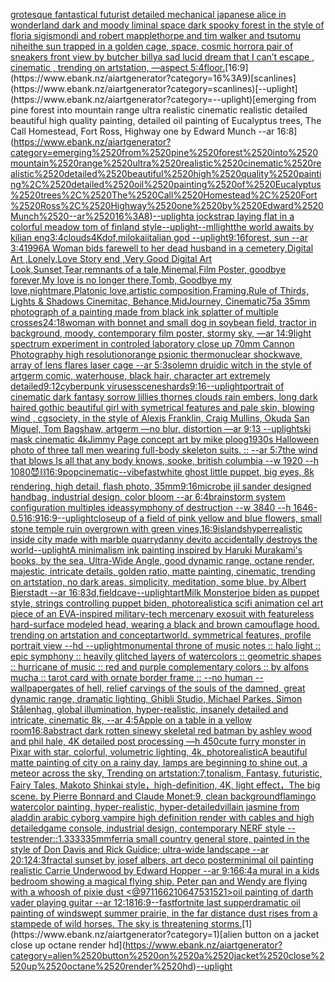 [grotesque fantastical futurist detailed mechanical japanese alice in wonderland dark and moody liminal space dark spooky forest in the style of floria sigismondi and robert mapplethorpe and tim walker and tsutomu nihei](https://www.ebank.nz/aiartgenerator?category=grotesque%2520fantastical%2520futurist%2520detailed%2520mechanical%2520japanese%2520alice%2520in%2520wonderland%2520dark%2520and%2520moody%2520liminal%2520space%2520dark%2520spooky%2520forest%2520in%2520the%2520style%2520of%2520floria%2520sigismondi%2520and%2520robert%2520mapplethorpe%2520and%2520tim%2520walker%2520and%2520tsutomu%2520nihei)[the sun trapped in a golden cage, space, cosmic horror](https://www.ebank.nz/aiartgenerator?category=the%2520sun%2520trapped%2520in%2520a%2520golden%2520cage%2C%2520space%2C%2520cosmic%2520horror)[a pair of sneakers front view by butcher billy](https://www.ebank.nz/aiartgenerator?category=a%2520pair%2520of%2520sneakers%2520front%2520view%2520by%2520butcher%2520billy)[a sad lucid dream that I can’t escape , cinematic , trending on artstation, —aspect 5:4](https://www.ebank.nz/aiartgenerator?category=a%2520sad%2520lucid%2520dream%2520that%2520I%2520can%E2%80%99t%2520escape%2520%2C%2520cinematic%2520%2C%2520trending%2520on%2520artstation%2C%2520%E2%80%94aspect%25205%3A4)[floor.](https://www.ebank.nz/aiartgenerator?category=floor.)[16:9](https://www.ebank.nz/aiartgenerator?category=16%3A9)[scanlines](https://www.ebank.nz/aiartgenerator?category=scanlines)[--uplight](https://www.ebank.nz/aiartgenerator?category=--uplight)[emerging from pine forest into mountain range ultra realistic cinematic realistic detailed beautiful high quality painting, detailed oil painting of Eucalyptus trees, The Call Homestead, Fort Ross, Highway one by Edward Munch --ar 16:8](https://www.ebank.nz/aiartgenerator?category=emerging%2520from%2520pine%2520forest%2520into%2520mountain%2520range%2520ultra%2520realistic%2520cinematic%2520realistic%2520detailed%2520beautiful%2520high%2520quality%2520painting%2C%2520detailed%2520oil%2520painting%2520of%2520Eucalyptus%2520trees%2C%2520The%2520Call%2520Homestead%2C%2520Fort%2520Ross%2C%2520Highway%2520one%2520by%2520Edward%2520Munch%2520--ar%252016%3A8)[--uplight](https://www.ebank.nz/aiartgenerator?category=--uplight)[a jockstrap laying flat in a colorful meadow tom of finland style](https://www.ebank.nz/aiartgenerator?category=a%2520jockstrap%2520laying%2520flat%2520in%2520a%2520colorful%2520meadow%2520tom%2520of%2520finland%2520style)[--uplight](https://www.ebank.nz/aiartgenerator?category=--uplight)[--ml](https://www.ebank.nz/aiartgenerator?category=--ml)[light](https://www.ebank.nz/aiartgenerator?category=light)[the world awaits by kilian eng](https://www.ebank.nz/aiartgenerator?category=the%2520world%2520awaits%2520by%2520kilian%2520eng)[3:4](https://www.ebank.nz/aiartgenerator?category=3%3A4)[clouds](https://www.ebank.nz/aiartgenerator?category=clouds)[4K](https://www.ebank.nz/aiartgenerator?category=4K)[dof](https://www.ebank.nz/aiartgenerator?category=dof)[,milokai](https://www.ebank.nz/aiartgenerator?category=%2Cmilokai)[italian god --uplight](https://www.ebank.nz/aiartgenerator?category=italian%2520god%2520--uplight)[9:16](https://www.ebank.nz/aiartgenerator?category=9%3A16)[forest, sun --ar 3:4](https://www.ebank.nz/aiartgenerator?category=forest%2C%2520sun%2520--ar%25203%3A4)[1996](https://www.ebank.nz/aiartgenerator?category=1996)[A Woman bids farewell to her dead husband in a cemetery,Digital Art ,Lonely,Love Story end ,Very Good Digital Art Look,Sunset,Tear,remnants of a tale,Minemal,Film Poster, goodbye forever,My love is no longer there,Tomb, Goodbye my love,nightmare,Platonic love,artistic composition,Framing,Rule of Thirds, Lights & Shadows Cinemitac, Behance,MidJourney, Cinematic](https://www.ebank.nz/aiartgenerator?category=A%2520Woman%2520bids%2520farewell%2520to%2520her%2520dead%2520husband%2520in%2520a%2520cemetery%2CDigital%2520Art%2520%2CLonely%2CLove%2520Story%2520end%2520%2CVery%2520Good%2520Digital%2520Art%2520Look%2CSunset%2CTear%2Cremnants%2520of%2520a%2520tale%2CMinemal%2CFilm%2520Poster%2C%2520goodbye%2520forever%2CMy%2520love%2520is%2520no%2520longer%2520there%2CTomb%2C%2520Goodbye%2520my%2520love%2Cnightmare%2CPlatonic%2520love%2Cartistic%2520composition%2CFraming%2CRule%2520of%2520Thirds%2C%2520Lights%2520%26%2520Shadows%2520Cinemitac%2C%2520Behance%2CMidJourney%2C%2520Cinematic)[75](https://www.ebank.nz/aiartgenerator?category=75)[a 35mm photograph of a painting made from black ink splatter of multiple crosses](https://www.ebank.nz/aiartgenerator?category=a%252035mm%2520photograph%2520of%2520a%2520painting%2520made%2520from%2520black%2520ink%2520splatter%2520of%2520multiple%2520crosses)[24:18](https://www.ebank.nz/aiartgenerator?category=24%3A18)[woman with bonnet and small dog in soybean field, tractor in background, moody, contemporary film poster, stormy sky, —ar 14:9](https://www.ebank.nz/aiartgenerator?category=woman%2520with%2520bonnet%2520and%2520small%2520dog%2520in%2520soybean%2520field%2C%2520tractor%2520in%2520background%2C%2520moody%2C%2520contemporary%2520film%2520poster%2C%2520stormy%2520sky%2C%2520%E2%80%94ar%252014%3A9)[light spectrum experiment in controled laboratory close up 70mm Cannon Photography high resolution](https://www.ebank.nz/aiartgenerator?category=light%2520spectrum%2520experiment%2520in%2520controled%2520laboratory%2520close%2520up%252070mm%2520Cannon%2520Photography%2520high%2520resolution)[orange psionic thermonuclear shockwave, array of lens flares laser cage --ar 5:3](https://www.ebank.nz/aiartgenerator?category=orange%2520psionic%2520thermonuclear%2520shockwave%2C%2520array%2520of%2520lens%2520flares%2520laser%2520cage%2520--ar%25205%3A3)[solemn druidic witch in the style of artgerm comic, waterhouse, black hair, character art extremely detailed](https://www.ebank.nz/aiartgenerator?category=solemn%2520druidic%2520witch%2520in%2520the%2520style%2520of%2520artgerm%2520comic%2C%2520waterhouse%2C%2520black%2520hair%2C%2520character%2520art%2520extremely%2520detailed)[9:12](https://www.ebank.nz/aiartgenerator?category=9%3A12)[cyberpunk viruses](https://www.ebank.nz/aiartgenerator?category=cyberpunk%2520viruses)[scene](https://www.ebank.nz/aiartgenerator?category=scene)[shards](https://www.ebank.nz/aiartgenerator?category=shards)[9:16](https://www.ebank.nz/aiartgenerator?category=9%3A16)[--uplight](https://www.ebank.nz/aiartgenerator?category=--uplight)[portrait of cinematic dark fantasy sorrow lillies thornes clouds rain embers, long dark haired gothic beautiful girl with symetrical features and pale skin, blowing wind , cgsociety, in the style of Alexis Franklin, Craig Mullins, Okuda San Miguel, Tom Bagshaw, artgerm —no blur, distortion —ar 9:13 --uplight](https://www.ebank.nz/aiartgenerator?category=portrait%2520of%2520cinematic%2520dark%2520fantasy%2520sorrow%2520lillies%2520thornes%2520clouds%2520rain%2520embers%2C%2520long%2520dark%2520haired%2520gothic%2520beautiful%2520girl%2520with%2520symetrical%2520features%2520and%2520pale%2520skin%2C%2520blowing%2520wind%2520%2C%2520cgsociety%2C%2520in%2520the%2520style%2520of%2520Alexis%2520Franklin%2C%2520Craig%2520Mullins%2C%2520Okuda%2520San%2520Miguel%2C%2520Tom%2520Bagshaw%2C%2520artgerm%2520%E2%80%94no%2520blur%2C%2520distortion%2520%E2%80%94ar%25209%3A13%2520--uplight)[ski mask cinematic 4k](https://www.ebank.nz/aiartgenerator?category=ski%2520mask%2520cinematic%25204k)[Jimmy Page concept art by mike ploog](https://www.ebank.nz/aiartgenerator?category=Jimmy%2520Page%2520concept%2520art%2520by%2520mike%2520ploog)[1930s Halloween photo of three tall men wearing full-body skeleton suits. :: --ar 5:7](https://www.ebank.nz/aiartgenerator?category=1930s%2520Halloween%2520photo%2520of%2520three%2520tall%2520men%2520wearing%2520full-body%2520skeleton%2520suits.%2520%3A%3A%2520--ar%25205%3A7)[the wind that blows Is all that any body knows, sooke, british columbia --w 1920 --h 1080](https://www.ebank.nz/aiartgenerator?category=the%2520wind%2520that%2520blows%2520Is%2520all%2520that%2520any%2520body%2520knows%2C%2520sooke%2C%2520british%2520columbia%2520--w%25201920%2520--h%25201080)[😈⛓️](https://www.ebank.nz/aiartgenerator?category=%F0%9F%98%88%E2%9B%93%EF%B8%8F)[16:9](https://www.ebank.nz/aiartgenerator?category=16%3A9)[pop](https://www.ebank.nz/aiartgenerator?category=pop)[cinematic](https://www.ebank.nz/aiartgenerator?category=cinematic)[--vibefast](https://www.ebank.nz/aiartgenerator?category=--vibefast)[white ghost little puppet, big eyes, 8k rendering, high detail, flash photo, 35mm](https://www.ebank.nz/aiartgenerator?category=white%2520ghost%2520little%2520puppet%2C%2520big%2520eyes%2C%25208k%2520rendering%2C%2520high%2520detail%2C%2520flash%2520photo%2C%252035mm)[9:16](https://www.ebank.nz/aiartgenerator?category=9%3A16)[microbe jil sander designed handbag, industrial design, color bloom --ar 6:4](https://www.ebank.nz/aiartgenerator?category=microbe%2520jil%2520sander%2520designed%2520handbag%2C%2520industrial%2520design%2C%2520color%2520bloom%2520--ar%25206%3A4)[brainstorm system configuration multiples ideas](https://www.ebank.nz/aiartgenerator?category=brainstorm%2520system%2520configuration%2520multiples%2520ideas)[symphony of destruction --w 3840 --h 1646](https://www.ebank.nz/aiartgenerator?category=symphony%2520of%2520destruction%2520--w%25203840%2520--h%25201646)[-0.5](https://www.ebank.nz/aiartgenerator?category=-0.5)[16:9](https://www.ebank.nz/aiartgenerator?category=16%3A9)[16:9](https://www.ebank.nz/aiartgenerator?category=16%3A9)[--uplight](https://www.ebank.nz/aiartgenerator?category=--uplight)[closeup of a field of pink yellow and blue flowers, small stone temple ruin overgrown with green vines,](https://www.ebank.nz/aiartgenerator?category=closeup%2520of%2520a%2520field%2520of%2520pink%2520yellow%2520and%2520blue%2520flowers%2C%2520small%2520stone%2520temple%2520ruin%2520overgrown%2520with%2520green%2520vines%2C)[16:9](https://www.ebank.nz/aiartgenerator?category=16%3A9)[islands](https://www.ebank.nz/aiartgenerator?category=islands)[hyperrealistic inside city made with marble quarry](https://www.ebank.nz/aiartgenerator?category=hyperrealistic%2520inside%2520city%2520made%2520with%2520marble%2520quarry)[danny devito accidentally destroys the world](https://www.ebank.nz/aiartgenerator?category=danny%2520devito%2520accidentally%2520destroys%2520the%2520world)[--uplight](https://www.ebank.nz/aiartgenerator?category=--uplight)[A minimalism ink painting inspired by Haruki Murakami's books, by the sea, Ultra-Wide Angle, good dynamic range, octane render, majestic, intricate details, golden ratio, matte painting, cinematic, trending on artstation, no dark areas, simplicity, meditation, some blue, by Albert Bierstadt --ar 16:8](https://www.ebank.nz/aiartgenerator?category=A%2520minimalism%2520ink%2520painting%2520inspired%2520by%2520Haruki%2520Murakami%27s%2520books%2C%2520by%2520the%2520sea%2C%2520Ultra-Wide%2520Angle%2C%2520good%2520dynamic%2520range%2C%2520octane%2520render%2C%2520majestic%2C%2520intricate%2520details%2C%2520golden%2520ratio%2C%2520matte%2520painting%2C%2520cinematic%2C%2520trending%2520on%2520artstation%2C%2520no%2520dark%2520areas%2C%2520simplicity%2C%2520meditation%2C%2520some%2520blue%2C%2520by%2520Albert%2520Bierstadt%2520--ar%252016%3A8)[3d,](https://www.ebank.nz/aiartgenerator?category=3d%2C)[field](https://www.ebank.nz/aiartgenerator?category=field)[cave](https://www.ebank.nz/aiartgenerator?category=cave)[--uplight](https://www.ebank.nz/aiartgenerator?category=--uplight)[art](https://www.ebank.nz/aiartgenerator?category=art)[Milk Monster](https://www.ebank.nz/aiartgenerator?category=Milk%2520Monster)[joe biden as puppet style, strings controlling puppet biden, photorealistic](https://www.ebank.nz/aiartgenerator?category=joe%2520biden%2520as%2520puppet%2520style%2C%2520strings%2520controlling%2520puppet%2520biden%2C%2520photorealistic)[a scifi animation cel art piece of an EVA-inspired military-tech mercenary exosuit with featureless hard-surface modeled head, wearing a black and brown camouflage hood. trending on artstation and conceptartworld. symmetrical features, profile portrait view --hd --uplight](https://www.ebank.nz/aiartgenerator?category=a%2520scifi%2520animation%2520cel%2520art%2520piece%2520of%2520an%2520EVA-inspired%2520military-tech%2520mercenary%2520exosuit%2520with%2520featureless%2520hard-surface%2520modeled%2520head%2C%2520wearing%2520a%2520black%2520and%2520brown%2520camouflage%2520hood.%2520trending%2520on%2520artstation%2520and%2520conceptartworld.%2520symmetrical%2520features%2C%2520profile%2520portrait%2520view%2520--hd%2520--uplight)[monumental throne of music notes :: halo light :: epic symphony :: heavily glitched layers of watercolors :: geometric shapes :: hurricane of music :: red and purple complementary colors :: by alfons mucha :: tarot card with ornate border frame :: --no human --wallpaper](https://www.ebank.nz/aiartgenerator?category=monumental%2520throne%2520of%2520music%2520notes%2520%3A%3A%2520halo%2520light%2520%3A%3A%2520epic%2520symphony%2520%3A%3A%2520heavily%2520glitched%2520layers%2520of%2520watercolors%2520%3A%3A%2520geometric%2520shapes%2520%3A%3A%2520hurricane%2520of%2520music%2520%3A%3A%2520red%2520and%2520purple%2520complementary%2520colors%2520%3A%3A%2520by%2520alfons%2520mucha%2520%3A%3A%2520tarot%2520card%2520with%2520ornate%2520border%2520frame%2520%3A%3A%2520--no%2520human%2520--wallpaper)[gates of hell, relief carvings of the souls of the damned, great dynamic range, dramatic lighting, Ghibli Studio, Michael Parkes, Simon Stålenhag, global illumination, hyper-realistic, insanely detailed and intricate, cinematic 8k, --ar 4:5](https://www.ebank.nz/aiartgenerator?category=gates%2520of%2520hell%2C%2520relief%2520carvings%2520of%2520the%2520souls%2520of%2520the%2520damned%2C%2520great%2520dynamic%2520range%2C%2520dramatic%2520lighting%2C%2520Ghibli%2520Studio%2C%2520Michael%2520Parkes%2C%2520Simon%2520St%C3%A5lenhag%2C%2520global%2520illumination%2C%2520hyper-realistic%2C%2520insanely%2520detailed%2520and%2520intricate%2C%2520cinematic%25208k%2C%2520--ar%25204%3A5)[Apple on a table in a yellow room](https://www.ebank.nz/aiartgenerator?category=Apple%2520on%2520a%2520table%2520in%2520a%2520yellow%2520room)[16:8](https://www.ebank.nz/aiartgenerator?category=16%3A8)[abstract dark rotten sinewy skeletal red batman by ashley wood and phil hale, 4K detailed post processing —h 450](https://www.ebank.nz/aiartgenerator?category=abstract%2520dark%2520rotten%2520sinewy%2520skeletal%2520red%2520batman%2520by%2520ashley%2520wood%2520and%2520phil%2520hale%2C%25204K%2520detailed%2520post%2520processing%2520%E2%80%94h%2520450)[cute furry monster in Pixar with star, colorful, volumetric lighting, 4k, photorealistic](https://www.ebank.nz/aiartgenerator?category=cute%2520furry%2520monster%2520in%2520Pixar%2520with%2520star%2C%2520colorful%2C%2520volumetric%2520lighting%2C%25204k%2C%2520photorealistic)[A beautiful matte painting of city on a rainy day, lamps are beginning to shine out, a meteor across the sky, Trending on artstation:7,tonalism, Fantasy, futuristic, Fairy Tales, Makoto Shinkai style，high-definition, 4K, light effect，The big scene. by Pierre Bonnard and Claude Monet:9, clean background](https://www.ebank.nz/aiartgenerator?category=A%2520beautiful%2520matte%2520painting%2520of%2520city%2520on%2520a%2520rainy%2520day%2C%2520lamps%2520are%2520beginning%2520to%2520shine%2520out%2C%2520a%2520meteor%2520across%2520the%2520sky%2C%2520Trending%2520on%2520artstation%3A7%2Ctonalism%2C%2520Fantasy%2C%2520futuristic%2C%2520Fairy%2520Tales%2C%2520Makoto%2520Shinkai%2520style%EF%BC%8Chigh-definition%2C%25204K%2C%2520light%2520effect%EF%BC%8CThe%2520big%2520scene.%2520by%2520Pierre%2520Bonnard%2520and%2520Claude%2520Monet%3A9%2C%2520clean%2520background)[flamingo watercolor painting, hyper-realistic, hyper-detailed](https://www.ebank.nz/aiartgenerator?category=flamingo%2520watercolor%2520painting%2C%2520hyper-realistic%2C%2520hyper-detailed)[villain jasmine from aladdin arabic cyborg vampire high definition render with cables and high detailed](https://www.ebank.nz/aiartgenerator?category=villain%2520jasmine%2520from%2520aladdin%2520arabic%2520cyborg%2520vampire%2520high%2520definition%2520render%2520with%2520cables%2520and%2520high%2520detailed)[game console, industrial design, contemporary NERF style -- test](https://www.ebank.nz/aiartgenerator?category=game%2520console%2C%2520industrial%2520design%2C%2520contemporary%2520NERF%2520style%2520--%2520test)[render::1.3333](https://www.ebank.nz/aiartgenerator?category=render%3A%3A1.3333)[35mm](https://www.ebank.nz/aiartgenerator?category=35mm)[ferri](https://www.ebank.nz/aiartgenerator?category=ferri)[a small country general store, painted in the style of Don Davis and Rick Guidice; ultra-wide landscape --ar 20:12](https://www.ebank.nz/aiartgenerator?category=a%2520small%2520country%2520general%2520store%2C%2520painted%2520in%2520the%2520style%2520of%2520Don%2520Davis%2520and%2520Rick%2520Guidice%3B%2520ultra-wide%2520landscape%2520--ar%252020%3A12)[4:3](https://www.ebank.nz/aiartgenerator?category=4%3A3)[fractal sunset by josef albers, art deco poster](https://www.ebank.nz/aiartgenerator?category=fractal%2520sunset%2520by%2520josef%2520albers%2C%2520art%2520deco%2520poster)[minimal oil painting realistic Carrie Underwood by Edward Hopper --ar 9:16](https://www.ebank.nz/aiartgenerator?category=minimal%2520oil%2520painting%2520realistic%2520Carrie%2520Underwood%2520by%2520Edward%2520Hopper%2520--ar%25209%3A16)[6:4](https://www.ebank.nz/aiartgenerator?category=6%3A4)[a mural in a kids bedroom showing a magical flying ship. Peter pan and Wendy are flying with a whoosh of pixie dust <@971166210647531521>](https://www.ebank.nz/aiartgenerator?category=a%2520mural%2520in%2520a%2520kids%2520bedroom%2520showing%2520a%2520magical%2520flying%2520ship.%2520Peter%2520pan%2520and%2520Wendy%2520are%2520flying%2520with%2520a%2520whoosh%2520of%2520pixie%2520dust%2520%3C%40971166210647531521%3E)[oil painting of darth vader playing guitar --ar 12:18](https://www.ebank.nz/aiartgenerator?category=oil%2520painting%2520of%2520darth%2520vader%2520playing%2520guitar%2520--ar%252012%3A18)[16:9](https://www.ebank.nz/aiartgenerator?category=16%3A9)[--fast](https://www.ebank.nz/aiartgenerator?category=--fast)[fortnite last supper](https://www.ebank.nz/aiartgenerator?category=fortnite%2520last%2520supper)[dramatic oil painting of windswept summer prairie, in the far distance dust rises from a stampede of wild horses. The sky is threatening storms.](https://www.ebank.nz/aiartgenerator?category=dramatic%2520oil%2520painting%2520of%2520windswept%2520summer%2520prairie%2C%2520in%2520the%2520far%2520distance%2520dust%2520rises%2520from%2520a%2520stampede%2520of%2520wild%2520horses.%2520The%2520sky%2520is%2520threatening%2520storms.)[1](https://www.ebank.nz/aiartgenerator?category=1)[alien button on a jacket close up octane render hd](https://www.ebank.nz/aiartgenerator?category=alien%2520button%2520on%2520a%2520jacket%2520close%2520up%2520octane%2520render%2520hd)[](https://www.ebank.nz/aiartgenerator?category=)[--uplight](https://www.ebank.nz/aiartgenerator?category=--uplight)